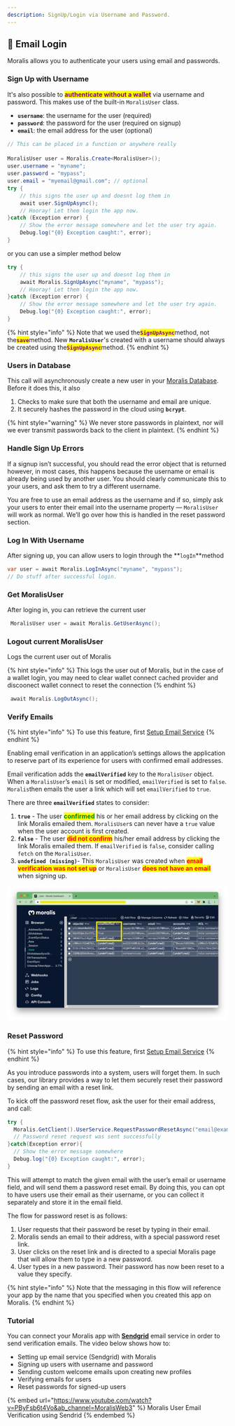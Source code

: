 ```yaml
---
description: SignUp/Login via Username and Password.
---
```


## 📧 Email Login

Moralis allows you to authenticate your users using email and passwords.

<!-- These profile details can be later linked with [web3 wallets](../web3-login.md). -->

### Sign Up with Username

It's also possible to <mark style="color:purple;">**authenticate without a wallet**</mark> via username and password. This makes use of the built-in `MoralisUser` class.

<!-- This class extends [`Moralis.Object`](../../database/objects.md) with some extra attributes: -->

- **`username`**: the username for the user (required)
- **`password`**: the password for the user (required on signup)
- **`email`**: the email address for the user (optional)
<!--
  {% hint style="success" %}
  Use **`Moralis.User.signUp(username, password)`**to create a new user
  {% endhint %}
-->

```csharp
// This can be placed in a function or anywhere really

MoralisUser user = Moralis.Create<MoralisUser>();
user.username = "myname";
user.password = "mypass";
user.email = "myemail@gmail.com"; // optional
try {
    // this signs the user up and doesnt log them in
    await user.SignUpAsync();
    // Hooray! Let them login the app now.
}catch (Exception error) {
    // Show the error message somewhere and let the user try again.
    Debug.log("{0} Exception caught:", error);
}

```

or you can use a simpler method below

```csharp
try {
    // this signs the user up and doesnt log them in
    await Moralis.SignUpAsync("myname", "mypass");
    // Hooray! Let them login the app now.
}catch (Exception error) {
    // Show the error message somewhere and let the user try again.
    Debug.log("{0} Exception caught:", error);
}

```

{% hint style="info" %}
Note that we used the<mark style="color:purple;">**`SignUpAsync`**</mark>method, not the<mark style="color:purple;">**`save`**</mark>method. New **`MoralisUser`**'s created with a username should always be created using the<mark style="color:purple;">**`SignUpAsync`**</mark>method.<!-- Subsequent updates to a user can be done by calling<mark style="color:purple;">**`i will probably put a method here later on`**</mark> -->
{% endhint %}

### Users in Database

This call will asynchronously create a new user in your [Moralis Database](../../database/). Before it does this, it also

1. Checks to make sure that both the username and email are unique.
2. It securely hashes the password in the cloud using **`bcrypt`**.

{% hint style="warning" %}
We never store passwords in plaintext, nor will we ever transmit passwords back to the client in plaintext.
{% endhint %}

### Handle Sign Up Errors

If a signup isn’t successful, you should read the error object that is returned however, in most cases, this happens because the username or email is already being used by another user. You should clearly communicate this to your users, and ask them to try a different username.

You are free to use an email address as the username and if so, simply ask your users to enter their email into the username property — `MoralisUser` will work as normal. We’ll go over how this is handled in the reset password section.

### Log In With Username

After signing up, you can allow users to login through the \*\*`logIn`\*\*method

```csharp
var user = await Moralis.LogInAsync("myname", "mypass");
// Do stuff after successful login.
```

<!--
By default, the SDK uses the GET HTTP method. If you would like to override this and use a POST HTTP method instead, you may pass an optional boolean property in the options argument with the key **`usePost`**.

```javascript
const user = await Moralis.User.logIn("myname", "mypass", { usePost: true });
// Do stuff after successful login.
```
-->

### Get MoralisUser

After loging in, you can retrieve the current user

```csharp
 MoralisUser user = await Moralis.GetUserAsync();
```

### Logout current MoralisUser

Logs the current user out of Moralis

{% hint style="info" %}
This logs the user out of Moralis, but in the case of a wallet login, you may need to clear wallet connect cached provider and discoonect wallet connect to reset the connection
{% endhint %}

```csharp
 await Moralis.LogOutAsync();
```

### Verify Emails

{% hint style="info" %}
To use this feature, first [Setup Email Service](sending-email.md)
{% endhint %}

Enabling email verification in an application’s settings allows the application to reserve part of its experience for users with confirmed email addresses.

Email verification adds the **`emailVerified`** key to the `MoralisUser` object. When a `MoralisUser`’s `email` is set or modified, `emailVerified` is set to `false`. `Moralis`then emails the user a link which will set `emailVerified` to `true`.

There are three **`emailVerified`** states to consider:

1. **`true`** - The user <mark style="color:green;">**confirmed**</mark> his or her email address by clicking on the link Moralis emailed them. `MoralisUser`s can never have a `true` value when the user account is first created.
2. **`false`** - The user <mark style="color:red;">**did not confirm**</mark> his/her email address by clicking the link Moralis emailed them. If `emailVerified` is `false`, consider calling `fetch` on the `MoralisUser`.
3. **`undefined (missing)`**- This `MoralisUser` was created when <mark style="color:red;">**email verification was not set up**</mark> or `MoralisUser` <mark style="color:red;">**does not have an email**</mark> when signing up.

![User class in Moralis Database](<../../../.gitbook/assets/Screenshot 2022-03-15 at 1.33.58 PM.png>)

### Reset Password

{% hint style="info" %}
To use this feature, first [Setup Email Service](sending-email.md)
{% endhint %}

As you introduce passwords into a system, users will forget them. In such cases, our library provides a way to let them securely reset their password by sending an email with a reset link.

To kick off the password reset flow, ask the user for their email address, and call:

```csharp
try {
  Moralis.GetClient().UserService.RequestPasswordResetAsync("email@example.com")
  // Password reset request was sent successfully
}catch(Exception error){
  // Show the error message somewhere
  Debug.log("{0} Exception caught:", error);
}
```

This will attempt to match the given email with the user’s email or username field, and will send them a password reset email. By doing this, you can opt to have users use their email as their username, or you can collect it separately and store it in the email field.

The flow for password reset is as follows:

1. User requests that their password be reset by typing in their email.
2. Moralis sends an email to their address, with a special password reset link.
3. User clicks on the reset link and is directed to a special Moralis page that will allow them to type in a new password.
4. User types in a new password. Their password has now been reset to a value they specify.

{% hint style="info" %}
Note that the messaging in this flow will reference your app by the name that you specified when you created this app on Moralis.
{% endhint %}

### Tutorial

You can connect your Moralis app with [**Sendgrid**](https://sendgrid.com) email service in order to send verification emails. The video below shows how to:

- Setting up email service (Sendgrid) with Moralis
- Signing up users with username and password
- Sending custom welcome emails upon creating new profiles
- Verifying emails for users
- Reset passwords for signed-up users

{% embed url="https://www.youtube.com/watch?v=PByFsb6t4Vo&ab_channel=MoralisWeb3" %}
Moralis User Email Verification using Sendrid
{% endembed %}
